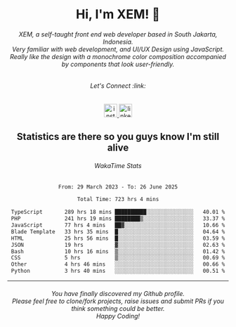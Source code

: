 <h1 align="center">Hi, I'm XEM! <span class="wave">👋</span></h1>

<h6 align="center">XEM, a self-taught front end web developer based in South Jakarta, Indonesia.<br>Very familiar with web development, and UI/UX Design using JavaScript.<br>Really like the design with a monochrome color composition accompanied by components that look user-friendly.</h6>

<div align="center">
  <h6>
    <i>Let's Connect :link:</i>
  </h6>
  <a href="https://instagram.com/ensayiti" target="_blank">
    <img src="https://img.shields.io/static/v1?message=Instagram&logo=instagram&label=&color=E4405F&logoColor=white&labelColor=&style=for-the-badge" height="30" alt="instagram logo"  />
  </a>
  <a href="https://www.linkedin.com/in/samuel-andika-94616625b/" target="_blank">
    <img src="https://img.shields.io/static/v1?message=LinkedIn&logo=linkedin&label=&color=0077B5&logoColor=white&labelColor=&style=for-the-badge" height="30" alt="linkedin logo"  />
  </a>
</div>

<h2 align="center">Statistics are there so you guys know I'm still alive</h1>

<div align="center">
  
  <h6>WakaTime Stats</h6>
  <!--START_SECTION:waka-->

```txt
From: 29 March 2023 - To: 26 June 2025

Total Time: 723 hrs 4 mins

TypeScript       289 hrs 18 mins ██████████░░░░░░░░░░░░░░░   40.01 %
PHP              241 hrs 19 mins ████████▒░░░░░░░░░░░░░░░░   33.37 %
JavaScript       77 hrs 4 mins   ██▓░░░░░░░░░░░░░░░░░░░░░░   10.66 %
Blade Template   33 hrs 35 mins  █░░░░░░░░░░░░░░░░░░░░░░░░   04.64 %
HTML             25 hrs 56 mins  █░░░░░░░░░░░░░░░░░░░░░░░░   03.59 %
JSON             19 hrs          ▓░░░░░░░░░░░░░░░░░░░░░░░░   02.63 %
Bash             10 hrs 16 mins  ▒░░░░░░░░░░░░░░░░░░░░░░░░   01.42 %
CSS              5 hrs           ▒░░░░░░░░░░░░░░░░░░░░░░░░   00.69 %
Other            4 hrs 46 mins   ░░░░░░░░░░░░░░░░░░░░░░░░░   00.66 %
Python           3 hrs 40 mins   ░░░░░░░░░░░░░░░░░░░░░░░░░   00.51 %
```

<!--END_SECTION:waka-->
</div>

---

<h6 align="center">
  You have finally discovered my Github profile.
  <br>
  Please feel free to clone/fork projects, raise issues and submit PRs if you think something could be better.
  <br>
  <i>Happy Coding!</i>
</h6>
